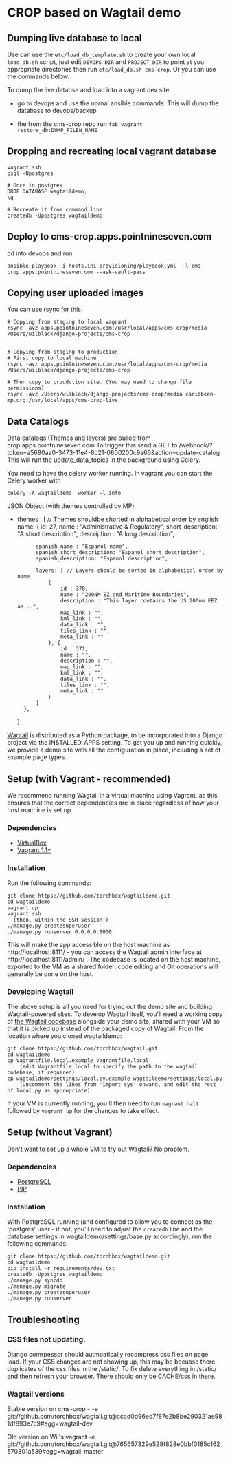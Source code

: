 CROP based on Wagtail demo
=======================

## Dumping live database to local

Use can use the `etc/load_db_template.sh` to create your own local `load_db.sh` script, just edit `DEVOPS_DIR` and `PROJECT_DIR` to point at you appropriate directories then run `etc/load_db.sh cms-crop`. Or you can use the commands below.

To dump the live databse and load into a vagrant dev site

* go to devops and use the nornal ansible commands. This will dump the database to devops/backup

* the from the cms-crop repo run `fab vagrant restore_db:DUMP_FILEN_NAME`


## Dropping and recreating local vagrant database

```
vagrant ssh
psql -Upostgres 

# Once in postgres
DROP DATABASE wagtaildemo;
\q

# Recreate it from command line
createdb -Upostgres wagtaildemo
```

## Deploy to cms-crop.apps.pointnineseven.com
cd into devops and run

```
ansible-playbook -i hosts.ini provisioning/playbook.yml  -l cms-crop.apps.pointnineseven.com --ask-vault-pass
```

## Copying user uploaded images

You can use rsync for this. 

```
# Copying from staging to local vagrant
rsync -avz apps.pointnineseven.com:/usr/local/apps/cms-crop/media /Users/wilblack/django-projects/cms-crop


# Copying from staging to production
# First copy to local machine
rsync -avz apps.pointnineseven.com:/usr/local/apps/cms-crop/media /Users/wilblack/django-projects/cms-crop

# Then copy to proudction site. (You may need to change file permissions)
rsync -avz /Users/wilblack/django-projects/cms-crop/media caribbean-mp.org:/usr/local/apps/cms-crop-live
```

## Data Catalogs

Data catalogs (Themes and layers) are pulled from crop.apps.pointnineseven.com
To trigger this send a GET to /webhook/?token=a5680aa0-3473-11e4-8c21-0800200c9a66&action=update-catalog
This will run the update_data_topics in the background using Celery.

You need to have the celery worker running. In vagrant you can start the Celery worker with

```
celery -A wagtaildemo  worker -l info
```

JSON Object (with themes controlled by MP)

- themes : [  // Themes shouldbe shorted in alphabetical order by english name.
        {
            id: 27,
            name : "Administrative & Regulatory",
            short_description: "A short description",
            description : "A long description",

            spanish_name : "Espanol name",
            spanish_short_description: "Espanol short description",
            spanish_description: "Espanol description",

            layers: [ // Layers should be sorted in alphabetical order by name.
                {
                    id : 370,
                    name : "200NM EZ and Maritime Boundaries",
                    description : "This layer contains the US 200nm EEZ as...",
                    map_link : "",
                    kml_link : "",
                    data_link : "",
                    tiles_link : "",
                    meta_link : ""
                }, {
                    id : 371,
                    name : "",
                    description : "",
                    map_link : "",
                    kml_link : "",
                    data_link : "",
                    tiles_link : "",
                    meta_link : ""
                }
            ]
        },
    ]






[Wagtail](http://wagtail.io) is distributed as a Python package, to be incorporated into a Django project via the INSTALLED_APPS setting. To get you up and running quickly, we provide a demo site with all the configuration in place, including a set of example page types.

Setup (with Vagrant - recommended)
-----

We recommend running Wagtail in a virtual machine using Vagrant, as this ensures that the correct dependencies are in place regardless of how your host machine is set up.

### Dependencies
* [VirtualBox](https://www.virtualbox.org/)
* [Vagrant 1.1+](http://www.vagrantup.com)

### Installation
Run the following commands:

    git clone https://github.com/torchbox/wagtaildemo.git
    cd wagtaildemo
    vagrant up
    vagrant ssh
      (then, within the SSH session:)
    ./manage.py createsuperuser
    ./manage.py runserver 0.0.0.0:8000

This will make the app accessible on the host machine as http://localhost:8111/ - you can access the Wagtail admin interface at http://localhost:8111/admin/ . The codebase is located on the host
machine, exported to the VM as a shared folder; code editing and Git operations will generally be done on the host.

### Developing Wagtail
The above setup is all you need for trying out the demo site and building Wagtail-powered sites. To develop Wagtail itself, you'll need a working copy of [the Wagtail codebase](https://github.com/torchbox/wagtail) alongside your demo site, shared with your VM so that it is picked up instead of the packaged copy of Wagtail. From the location where you cloned wagtaildemo:

    git clone https://github.com/torchbox/wagtail.git
    cd wagtaildemo
    cp Vagrantfile.local.example Vagrantfile.local
        (edit Vagrantfile.local to specify the path to the wagtail codebase, if required)
    cp wagtaildemo/settings/local.py.example wagtaildemo/settings/local.py
        (uncomment the lines from 'import sys' onward, and edit the rest of local.py as appropriate)
    
If your VM is currently running, you'll then need to run `vagrant halt` followed by `vagrant up` for the changes to take effect.

Setup (without Vagrant)
-----
Don't want to set up a whole VM to try out Wagtail? No problem.

### Dependencies
* [PostgreSQL](http://www.postgresql.org)
* [PIP](https://github.com/pypa/pip)

### Installation

With PostgreSQL running (and configured to allow you to connect as the 'postgres' user - if not, you'll need to adjust the `createdb` line and the database settings in wagtaildemo/settings/base.py accordingly), run the following commands:

    git clone https://github.com/torchbox/wagtaildemo.git
    cd wagtaildemo
    pip install -r requirements/dev.txt
    createdb -Upostgres wagtaildemo
    ./manage.py syncdb
    ./manage.py migrate
    ./manage.py createsuperuser
    ./manage.py runserver


## Troubleshooting

### CSS files not updating.
Django comrpessor should autmoatically recompress css files on page load. If your CSS changes are not showing up, this may be becuase there duplicates of the css files in the /static/. To fix delete everything in /static/ and then refresh your browser. There should only be CACHE/css in there. 



### Wagtail versions

Stable version on cms-crop - -e git://github.com/torchbox/wagtail.git@ccad0d96ed7f87e2b8be290321ae981df893e7c9#egg=wagtail-dev


Old version on Wil's vagrant 
-e git://github.com/torchbox/wagtail.git@765657329e529f828e0bbf0185c162570301a539#egg=wagtail-master
